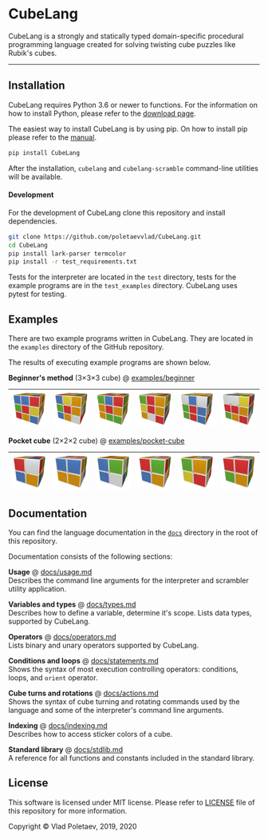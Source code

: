 # CubeLang

CubeLang is a strongly and statically typed domain-specific procedural programming language created for solving twisting cube puzzles like Rubik's cubes.

<hr>

## Installation

CubeLang requires Python 3.6 or newer to functions. For the information on how to install Python, please refer to the [download page](https://www.python.org/downloads/).

The easiest way to install CubeLang is by using pip. On how to install pip please refer to the [manual](https://pip.pypa.io/en/stable/installing/).

```bash
pip install CubeLang
```

After the installation, `cubelang` and `cubelang-scramble` command-line utilities will be available.

#### Development

For the development of CubeLang clone this repository and install dependencies.

```bash
git clone https://github.com/poletaevvlad/CubeLang.git
cd CubeLang
pip install lark-parser termcolor
pip install -r test_requirements.txt
```

Tests for the interpreter are located in the `test` directory, tests for the example programs are in the `test_examples` directory. CubeLang uses pytest for testing.

## Examples

There are two example programs written in CubeLang. They are located in the `examples` directory of the GitHub repository.

The results of executing example programs are shown below.

**Beginner's method** (3&times;3&times;3 cube) @ [examples/beginner](examples/beginner)


| [![](https://raw.githubusercontent.com/poletaevvlad/CubeLang/master/docs/images/example_beginner_1.png)](https://www.youtube.com/watch?v=dzqH6hYKuco) | [![](https://raw.githubusercontent.com/poletaevvlad/CubeLang/master/docs/images/example_beginner_2.png)](https://www.youtube.com/watch?v=7hDjaBIfIeU) | [![](https://raw.githubusercontent.com/poletaevvlad/CubeLang/master/docs/images/example_beginner_3.png)](https://www.youtube.com/watch?v=-jjZ7OJNd4g) | [![](https://raw.githubusercontent.com/poletaevvlad/CubeLang/master/docs/images/example_beginner_4.png)](https://www.youtube.com/watch?v=_PxvFn2qd5M) | [![](https://raw.githubusercontent.com/poletaevvlad/CubeLang/master/docs/images/example_beginner_5.png)](https://www.youtube.com/watch?v=D6EbnLoh51s) | [![](https://raw.githubusercontent.com/poletaevvlad/CubeLang/master/docs/images/example_beginner_6.png)](https://www.youtube.com/watch?v=NhziEe3avvM)
|--|--|--|--|--|--|

**Pocket cube** (2&times;2&times;2 cube) @ [examples/pocket-cube](examples/pocket-cube)

| [![](https://raw.githubusercontent.com/poletaevvlad/CubeLang/master/docs/images/example_pocket_1.png)](https://www.youtube.com/watch?v=NhziEe3avvM) | [![](https://raw.githubusercontent.com/poletaevvlad/CubeLang/master/docs/images/example_pocket_2.png)](https://www.youtube.com/watch?v=z7OPzDXNGSA) | [![](https://raw.githubusercontent.com/poletaevvlad/CubeLang/master/docs/images/example_pocket_3.png)](https://www.youtube.com/watch?v=MO36Aj56TVw) | [![](https://raw.githubusercontent.com/poletaevvlad/CubeLang/master/docs/images/example_pocket_4.png)](https://www.youtube.com/watch?v=ZX0P7-SvCWod5M) | [![](https://raw.githubusercontent.com/poletaevvlad/CubeLang/master/docs/images/example_pocket_5.png)](https://www.youtube.com/watch?v=an4ovEBPumc) | [![](https://raw.githubusercontent.com/poletaevvlad/CubeLang/master/docs/images/example_pocket_6.png)](https://www.youtube.com/watch?v=Qvmfpi6yIWQ)
|--|--|--|--|--|--|

## Documentation

You can find the language documentation in the [`docs`](./docs) directory in the root of this repository.

Documentation consists of the following sections:

**Usage** @ [docs/usage.md](https://github.com/poletaevvlad/CubeLang/blob/master/docs/usage.md)<br>Describes the command line arguments for the interpreter and scrambler utility application.

**Variables and types** @ [docs/types.md](https://github.com/poletaevvlad/CubeLang/blob/master/docs/types.md) <br> Describes how to define a variable, determine it's scope. Lists data types, supported by CubeLang.

**Operators** @ [docs/operators.md](https://github.com/poletaevvlad/CubeLang/blob/master/docs/operators.md) <br> Lists binary and unary operators supported by CubeLang.

**Conditions and loops** @ [docs/statements.md](https://github.com/poletaevvlad/CubeLang/blob/master/docs/statements.md) <br> Shows the syntax of most execution controlling operators: conditions, loops, and `orient` operator.

**Cube turns and rotations** @ [docs/actions.md](https://github.com/poletaevvlad/CubeLang/blob/master/docs/actions.md) <br> Shows the syntax of cube turning and rotating commands used by the language and some of the interpreter's command line arguments.

**Indexing** @ [docs/indexing.md](https://github.com/poletaevvlad/CubeLang/blob/master/docs/indexing.md) <br> Describes how to access sticker colors of a cube.

**Standard library** @ [docs/stdlib.md](https://github.com/poletaevvlad/CubeLang/blob/master/docs/stdlib.md) <br> A reference for all functions and constants included in the standard library.

## License

This software is licensed under MIT license. Please refer to [LICENSE](https://github.com/poletaevvlad/CubeLang/blob/master/LICENSE) file of this repository for more information.

Copyright &copy; Vlad Poletaev, 2019, 2020
